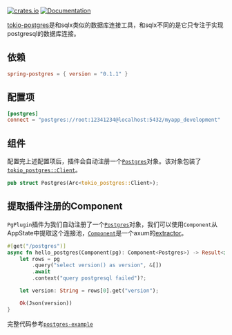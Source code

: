 [![crates.io](https://img.shields.io/crates/v/spring-postgres.svg)](https://crates.io/crates/spring-postgres)
[![Documentation](https://docs.rs/spring-postgres/badge.svg)](https://docs.rs/spring-postgres)

[tokio-postgres](https://github.com/sfackler/rust-postgres)是和sqlx类似的数据库连接工具，和sqlx不同的是它只专注于实现postgresql的数据库连接。

## 依赖

```toml
spring-postgres = { version = "0.1.1" }
```

## 配置项

```toml
[postgres]
connect = "postgres://root:12341234@localhost:5432/myapp_development"  # 要连接的数据库地址
```

## 组件

配置完上述配置项后，插件会自动注册一个[`Postgres`](https://docs.rs/tokio-postgres/latest/tokio_postgres/struct.Client.html)对象。该对象包装了[`tokio_postgres::Client`](https://docs.rs/tokio-postgres/latest/tokio_postgres/struct.Client.html)。

```rust
pub struct Postgres(Arc<tokio_postgres::Client>);
```

## 提取插件注册的Component

`PgPlugin`插件为我们自动注册了一个[`Postgres`](https://docs.rs/tokio-postgres/latest/tokio_postgres/struct.Client.html)对象，我们可以使用`Component`从AppState中提取这个连接池，[`Component`](https://docs.rs/spring-web/latest/spring_web/extractor/struct.Component.html)是一个axum的[extractor](https://docs.rs/axum/latest/axum/extract/index.html)。

```rust
#[get("/postgres")]
async fn hello_postgres(Component(pg): Component<Postgres>) -> Result<impl IntoResponse> {
    let rows = pg
        .query("select version() as version", &[])
        .await
        .context("query postgresql failed")?;

    let version: String = rows[0].get("version");

    Ok(Json(version))
}
```

完整代码参考[`postgres-example`](https://github.com/spring-rs/spring-rs/tree/master/examples/postgres-example)